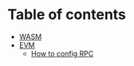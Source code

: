 # Table of contents

* [WASM](wasm/README.md)
* [EVM](evm/README.md)
  * [How to config RPC](evm/How_to_config_FLON_EVM_RPC_into_MetaMask_etc_EVM_Wallets.md)
